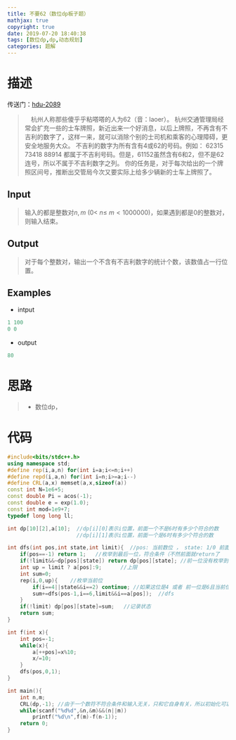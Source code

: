 ```yaml
---
title: 不要62（数位dp板子题）
mathjax: true
copyright: true
date: 2019-07-20 18:40:38
tags: [数位dp,dp,动态规划]
categories: 题解
---
```

# 描述
传送门：[hdu-2089](http://acm.hdu.edu.cn/showproblem.php?pid=2089)

>&emsp;杭州人称那些傻乎乎粘嗒嗒的人为62（音：laoer）。
杭州交通管理局经常会扩充一些的士车牌照，新近出来一个好消息，以后上牌照，不再含有不吉利的数字了，这样一来，就可以消除个别的士司机和乘客的心理障碍，更安全地服务大众。
不吉利的数字为所有含有4或62的号码。例如：
62315 73418 88914
都属于不吉利号码。但是，61152虽然含有6和2，但不是62连号，所以不属于不吉利数字之列。
你的任务是，对于每次给出的一个牌照区间号，推断出交管局今次又要实际上给多少辆新的士车上牌照了。

<!--more-->
## Input
> 输入的都是整数对$n, m\ (0<\ n ≤\ m<1000000)$，如果遇到都是0的整数对，则输入结束。

## Output
> 对于每个整数对，输出一个不含有不吉利数字的统计个数，该数值占一行位置。

## Examples
* intput
```c++
1 100
0 0
```
* output
```c++
80
```

# 思路
>* 数位dp，

# 代码
```c++
#include<bits/stdc++.h>
using namespace std;
#define rep(i,a,n) for(int i=a;i<=n;i++)
#define repd(i,a,n) for(int i=n;i>=a;i--)
#define CRL(a,x) memset(a,x,sizeof(a))
const int N=1e6+5;
const double Pi = acos(-1);
const double e = exp(1.0);
const int mod=1e9+7;
typedef long long ll;

int dp[10][2],a[10];  //dp[i][0]表示i位置，前面一个不是6时有多少个符合的数 
                      //dp[i][1]表示i位置，前面一个是6时有多少个符合的数

int dfs(int pos,int state,int limit){  //pos: 当前数位 ， state: 1/0 前面一位 是/不是 6， limit: 前一位是否枚举到了最高位
    if(pos==-1) return 1;   //枚举到最后一位，符合条件（不然前面就return了
    if(!limit&&~dp[pos][state]) return dp[pos][state]; //前一位没有枚举到最高位且这个状态记录过了，直接return
    int up = limit ? a[pos]:9;      //上限
    int sum=0;
    rep(i,0,up){    //枚举当前位
        if(i==4||state&&i==2) continue; //如果这位是4 或者 前一位是6且当前位是2,continue
        sum+=dfs(pos-1,i==6,limit&&i==a[pos]);  //dfs
    }
    if(!limit) dp[pos][state]=sum;   //记录状态
    return sum;
}

int f(int x){
    int pos=-1;
    while(x){
        a[++pos]=x%10;
        x/=10;
    }
    dfs(pos,0,1);
}

int main(){
    int n,m;
    CRL(dp,-1); //由于一个数符不符合条件和输入无关，只和它自身有关，所以初始化可以放在外面。
    while(scanf("%d%d",&n,&m)&&(n||m))
        printf("%d\n",f(m)-f(n-1));
    return 0;
}
```
